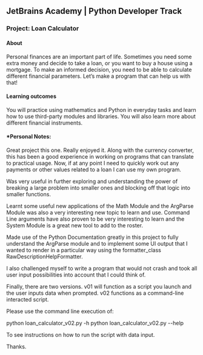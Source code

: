 ## JetBrains Academy | Python Developer Track

### Project: Loan Calculator

#### About
Personal finances are an important part of life. Sometimes you need some extra money and decide to take a loan, or you want to buy a house using a mortgage. To make an informed decision, you need to be able to calculate different financial parameters. Let’s make a program that can help us with that!

#### Learning outcomes
You will practice using mathematics and Python in everyday tasks and learn how to use third-party modules and libraries. You will also learn more about different financial instruments.

#### *Personal Notes:
Great project this one. Really enjoyed it. Along with the currency converter, this has been a good experience in working on programs that can translate to practical usage. Now, if at any point I need to quickly work out any payments or other values related to a loan I can use my own program.

Was very useful in further exploring and understanding the power of breaking a large problem into smaller ones and blocking off that logic into smaller functions.

Learnt some useful new applications of the Math Module and the ArgParse Module was also a very interesting new topic to learn and use. Command Line arguments have also proven to be very interesting to learn and the System Module is a great new tool to add to the roster.

Made use of the Python Documentation greatly in this project to fully understand the ArgParse module and to implement some UI output that I wanted to render in a particular way using the formatter_class RawDescriptionHelpFormatter.

I also challenged myself to write a program that would not crash and took all user input possibilities into account that I could think of.

Finally, there are two versions. v01 will function as a script you launch and the user inputs data when prompted. v02 functions as a command-line interacted script.

Please use the command line execution of:

python loan_calculator_v02.py -h
python loan_calculator_v02.py --help

To see instructions on how to run the script with data input.

Thanks.
